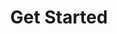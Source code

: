 ---
title: Get Started
weight: 10
description: >-
  In this section, you will find information to install and configure Charles. 
---